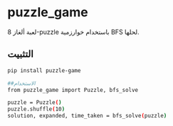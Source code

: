 # puzzle_game

لعبة ألغاز 8-puzzle باستخدام خوارزمية BFS لحلها.

## التثبيت

```bash
pip install puzzle-game

##الاستخدام
from puzzle_game import Puzzle, bfs_solve

puzzle = Puzzle()
puzzle.shuffle(10)
solution, expanded, time_taken = bfs_solve(puzzle)
